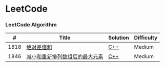 
# LeetCode

### LeetCode Algorithm

| # | Title | Solution | Difficulty |
|---| ----- | -------- | ---------- |
|1818|[绝对差值和](https://leetcode-cn.com/problems/minimum-absolute-sum-difference/)|[C++](./algorithms/cpp/MinimumAbsoluteSumDifference/MinimumAbsoluteSumDifference.cpp)|Medium|
|1846|[减小和重新排列数组后的最大元素](https://leetcode-cn.com/problems/maximum-element-after-decreasing-and-rearranging/)|[C++](./algorithms/MaximumElementAfterDecreasingandRearranging/MaximumElementAfterDecreasingandRearranging.cpp)|Medium|